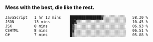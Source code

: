 ### Mess with the best, die like the rest.


<!--START_SECTION:waka-->
```text
JavaScript   1 hr 13 mins    ██████████████▓░░░░░░░░░░   58.30 % 
JSON         13 mins         ██▓░░░░░░░░░░░░░░░░░░░░░░   10.45 % 
JSX          8 mins          █▓░░░░░░░░░░░░░░░░░░░░░░░   06.93 % 
CSHTML       8 mins          █▓░░░░░░░░░░░░░░░░░░░░░░░   06.51 % 
C#           7 mins          █▒░░░░░░░░░░░░░░░░░░░░░░░   05.88 % 
```
<!--END_SECTION:waka-->
